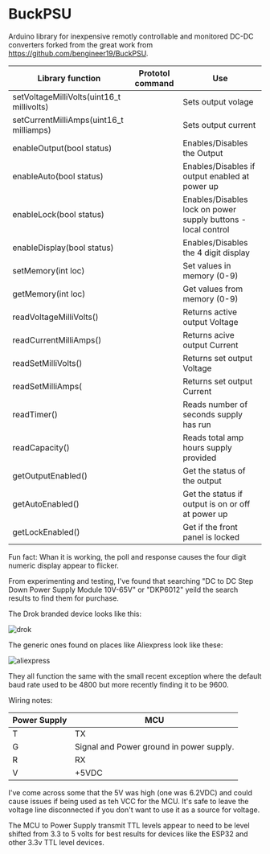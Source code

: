 # BuckPSU
Arduino library for inexpensive remotly controllable and monitored DC-DC converters forked from the great work from
https://github.com/bengineer19/BuckPSU.


|Library function| Prototol command |  Use |
| ------------- | ------------- | ------------- |
| setVoltageMilliVolts(uint16_t millivolts) |  | Sets output volage |
| setCurrentMilliAmps(uint16_t milliamps) |  | Sets output current |
| enableOutput(bool status) |  | Enables/Disables the Output |
| enableAuto(bool status) |  | Enables/Disables if output enabled at power up |
|  enableLock(bool status) |  | Enables/Disables lock on power supply buttons - local control |
| enableDisplay(bool status) |  | Enables/Disables the 4 digit display |
| setMemory(int loc) |  | Set values in memory (0-9)  |
| getMemory(int loc) |  | Get values from memory (0-9) |
| readVoltageMilliVolts() |  | Returns active output Voltage |
| readCurrentMilliAmps() |  | Returns acive output Current |
| readSetMilliVolts() |  | Returns set output Voltage |
| readSetMilliAmps( |  | Returns set output Current |
| readTimer() |  | Reads number of seconds supply has run |
| readCapacity() |  | Reads total amp hours supply provided |
| getOutputEnabled() |  | Get the status of the output |
| getAutoEnabled() |  | Get the status if output is on or off at power up |
| getLockEnabled() |  | Get if the front panel is locked |







Fun fact: Whan it is working, the poll and response causes the four digit numeric display appear to flicker.

From experimenting and testing, I've found that searching "DC to DC Step Down Power Supply Module 10V-65V" or "DKP6012" yeild the search results to find them for purchase.

The Drok branded device looks like this:

![drok](https://user-images.githubusercontent.com/24259942/144702575-ca30d9d9-6daa-4150-9fa9-8cb83f3330cb.png)

The generic ones found on places like Aliexpress look like these:

![aliexpress](https://user-images.githubusercontent.com/24259942/144702582-652c7fd2-c5f9-4229-8cc1-ab7b0cea26c1.png)

They all function the same with the small recent exception where the default baud rate used to be 4800 but more recently finding it to be 9600.

Wiring notes:

| Power Supply| MCU |
| ------------- | ------------- |
| T | TX |
| G | Signal and Power ground in power supply. |
| R | RX |
| V | +5VDC |

I've come across some that the 5V was high (one was 6.2VDC) and could cause issues if being used as teh VCC for the MCU.   It's safe to leave the voltage line disconnected if you don't want to use it as a source for voltage.

The MCU to Power Supply transmit TTL levels appear to need to be level shifted from 3.3 to 5 volts for best results for devices like the ESP32 and other 3.3v TTL level devices.
